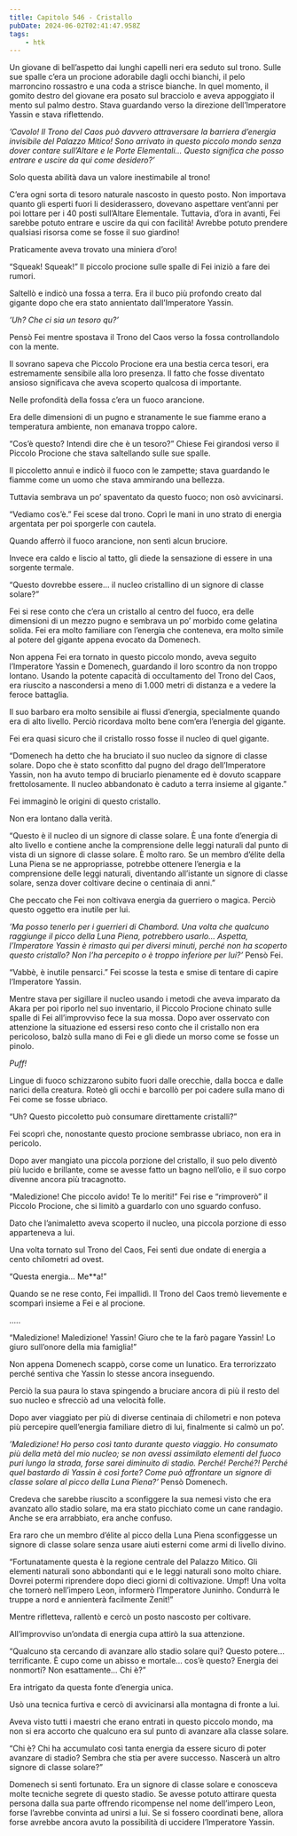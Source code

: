 ```yaml
---
title: Capitolo 546 - Cristallo
pubDate: 2024-06-02T02:41:47.958Z
tags:
    - htk
---
```


Un giovane di bell’aspetto dai lunghi capelli neri era seduto sul trono. Sulle sue spalle c’era un procione adorabile dagli occhi bianchi, il pelo marroncino rossastro e una coda a strisce bianche. In quel momento, il gomito destro del giovane era posato sul bracciolo e aveva appoggiato il mento sul palmo destro. Stava guardando verso la direzione dell’Imperatore Yassin e stava riflettendo.

<em>’Cavolo! Il Trono del Caos può davvero attraversare la barriera d’energia invisibile del Palazzo Mitico! Sono arrivato in questo piccolo mondo senza dover contare sull’Altare e le Porte Elementali… Questo significa che posso entrare e uscire da qui come desidero?’</em>

Solo questa abilità dava un valore inestimabile al trono!

C’era ogni sorta di tesoro naturale nascosto in questo posto. Non importava quanto gli esperti fuori li desiderassero, dovevano aspettare vent’anni per poi lottare per i 40 posti sull’Altare Elementale. Tuttavia, d’ora in avanti, Fei sarebbe potuto entrare e uscire da qui con facilità! Avrebbe potuto prendere qualsiasi risorsa come se fosse il suo giardino!

Praticamente aveva trovato una miniera d’oro!

“Squeak! Squeak!” Il piccolo procione sulle spalle di Fei iniziò a fare dei rumori.

Saltellò e indicò una fossa a terra. Era il buco più profondo creato dal gigante dopo che era stato annientato dall’Imperatore Yassin.

<em>’Uh? Che ci sia un tesoro qu?’</em>

Pensò Fei mentre spostava il Trono del Caos verso la fossa controllandolo con la mente.

Il sovrano sapeva che Piccolo Procione era una bestia cerca tesori, era estremamente sensibile alla loro presenza. Il fatto che fosse diventato ansioso significava che aveva scoperto qualcosa di importante.

Nelle profondità della fossa c’era un fuoco arancione.

Era delle dimensioni di un pugno e stranamente le sue fiamme erano a temperatura ambiente, non emanava troppo calore.

“Cos’è questo? Intendi dire che è un tesoro?” Chiese Fei girandosi verso il Piccolo Procione che stava saltellando sulle sue spalle.

Il piccoletto annuì e indicò il fuoco con le zampette; stava guardando le fiamme come un uomo che stava ammirando una bellezza.

Tuttavia sembrava un po’ spaventato da questo fuoco; non osò avvicinarsi.

“Vediamo cos’è.” Fei scese dal trono. Coprì le mani in uno strato di energia argentata per poi sporgerle con cautela.

Quando afferrò il fuoco arancione, non sentì alcun bruciore.

Invece era caldo e liscio al tatto, gli diede la sensazione di essere in una sorgente termale.

“Questo dovrebbe essere… il nucleo cristallino di un signore di classe solare?”

Fei si rese conto che c’era un cristallo al centro del fuoco, era delle dimensioni di un mezzo pugno e sembrava un po’ morbido come gelatina solida. Fei era molto familiare con l’energia che conteneva, era molto simile al potere del gigante appena evocato da Domenech.

Non appena Fei era tornato in questo piccolo mondo, aveva seguito l’Imperatore Yassin e Domenech, guardando il loro scontro da non troppo lontano. Usando la potente capacità di occultamento del Trono del Caos, era riuscito a nascondersi a meno di 1.000 metri di distanza e a vedere la feroce battaglia.

Il suo barbaro era molto sensibile ai flussi d’energia, specialmente quando era di alto livello. Perciò ricordava molto bene com’era l’energia del gigante.

Fei era quasi sicuro che il cristallo rosso fosse il nucleo di quel gigante.

“Domenech ha detto che ha bruciato il suo nucleo da signore di classe solare. Dopo che è stato sconfitto dal pugno del drago dell’Imperatore Yassin, non ha avuto tempo di bruciarlo pienamente ed è dovuto scappare frettolosamente. Il nucleo abbandonato è caduto a terra insieme al gigante.”

Fei immaginò le origini di questo cristallo.

Non era lontano dalla verità.

“Questo è il nucleo di un signore di classe solare. È una fonte d’energia di alto livello e contiene anche la comprensione delle leggi naturali dal punto di vista di un signore di classe solare. È molto raro. Se un membro d’élite della Luna Piena se ne appropriasse, potrebbe ottenere l’energia e la comprensione delle leggi naturali, diventando all’istante un signore di classe solare, senza dover coltivare decine o centinaia di anni.”

Che peccato che Fei non coltivava energia da guerriero o magica. Perciò questo oggetto era inutile per lui.

<em>’Ma posso tenerlo per i guerrieri di Chambord. Una volta che qualcuno raggiunge il picco della Luna Piena, potrebbero usarlo… Aspetta, l’Imperatore Yassin è rimasto qui per diversi minuti, perché non ha scoperto questo cristallo? Non l’ha percepito o è troppo inferiore per lui?’</em> Pensò Fei.

“Vabbè, è inutile pensarci.” Fei scosse la testa e smise di tentare di capire l’Imperatore Yassin.

Mentre stava per sigillare il nucleo usando i metodi che aveva imparato da Akara per poi riporlo nel suo inventario, il Piccolo Procione chinato sulle spalle di Fei all’improvviso fece la sua mossa. Dopo aver osservato con attenzione la situazione ed essersi reso conto che il cristallo non era pericoloso, balzò sulla mano di Fei e gli diede un morso come se fosse un pinolo.

<em>Puff!</em>

Lingue di fuoco schizzarono subito fuori dalle orecchie, dalla bocca e dalle narici della creatura. Roteò gli occhi e barcollò per poi cadere sulla mano di Fei come se fosse ubriaco.

“Uh? Questo piccoletto può consumare direttamente cristalli?”

Fei scoprì che, nonostante questo procione sembrasse ubriaco, non era in pericolo.

Dopo aver mangiato una piccola porzione del cristallo, il suo pelo diventò più lucido e brillante, come se avesse fatto un bagno nell’olio, e il suo corpo divenne ancora più tracagnotto.

“Maledizione! Che piccolo avido! Te lo meriti!” Fei rise e “rimproverò” il Piccolo Procione, che si limitò a guardarlo con uno sguardo confuso.

Dato che l’animaletto aveva scoperto il nucleo, una piccola porzione di esso apparteneva a lui.

Una volta tornato sul Trono del Caos, Fei sentì due ondate di energia a cento chilometri ad ovest.

“Questa energia… Me**a!”

Quando se ne rese conto, Fei impallidì. Il Trono del Caos tremò lievemente e scomparì insieme a Fei e al procione.

…..

“Maledizione! Maledizione! Yassin! Giuro che te la farò pagare Yassin! Lo giuro sull’onore della mia famiglia!”

Non appena Domenech scappò, corse come un lunatico. Era terrorizzato perché sentiva che Yassin lo stesse ancora inseguendo.

Perciò la sua paura lo stava spingendo a bruciare ancora di più il resto del suo nucleo e sfrecciò ad una velocità folle.

Dopo aver viaggiato per più di diverse centinaia di chilometri e non poteva più percepire quell’energia familiare dietro di lui, finalmente si calmò un po’.

<em>’Maledizione! Ho perso così tanto durante questo viaggio. Ho consumato più della metà del mio nucleo; se non avessi assimilato elementi del fuoco puri lungo la strada, forse sarei diminuito di stadio. Perché! Perché?! Perché quel bastardo di Yassin è così forte? Come può affrontare un signore di classe solare al picco della Luna Piena?’</em> Pensò Domenech.

Credeva che sarebbe riuscito a sconfiggere la sua nemesi visto che era avanzato allo stadio solare, ma era stato picchiato come un cane randagio. Anche se era arrabbiato, era anche confuso.

Era raro che un membro d’élite al picco della Luna Piena sconfiggesse un signore di classe solare senza usare aiuti esterni come armi di livello divino.

“Fortunatamente questa è la regione centrale del Palazzo Mitico. Gli elementi naturali sono abbondanti qui e le leggi naturali sono molto chiare. Dovrei potermi riprendere dopo dieci giorni di coltivazione. Umpf! Una volta che tornerò nell’impero Leon, informerò l’Imperatore Juninho. Condurrà le truppe a nord e annienterà facilmente Zenit!”

Mentre rifletteva, rallentò e cercò un posto nascosto per coltivare.

All’improvviso un’ondata di energia cupa attirò la sua attenzione.

“Qualcuno sta cercando di avanzare allo stadio solare qui? Questo potere… terrificante. È cupo come un abisso e mortale… cos’è questo? Energia dei nonmorti? Non esattamente… Chi è?”

Era intrigato da questa fonte d’energia unica.

Usò una tecnica furtiva e cercò di avvicinarsi alla montagna di fronte a lui.

Aveva visto tutti i maestri che erano entrati in questo piccolo mondo, ma non si era accorto che qualcuno era sul punto di avanzare alla classe solare.

“Chi è? Chi ha accumulato così tanta energia da essere sicuro di poter avanzare di stadio? Sembra che stia per avere successo. Nascerà un altro signore di classe solare?”

Domenech si sentì fortunato. Era un signore di classe solare e conosceva molte tecniche segrete di questo stadio. Se avesse potuto attirare questa persona dalla sua parte offrendo ricompense nel nome dell’impero Leon, forse l’avrebbe convinta ad unirsi a lui. Se si fossero coordinati bene, allora forse avrebbe ancora avuto la possibilità di uccidere l’Imperatore Yassin.



